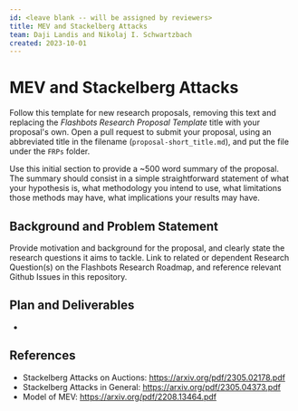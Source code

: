 ```yaml
---
id: <leave blank -- will be assigned by reviewers>
title: MEV and Stackelberg Attacks
team: Daji Landis and Nikolaj I. Schwartzbach
created: 2023-10-01
---
```


# MEV and Stackelberg Attacks

Follow this template for new research proposals, removing this text and replacing the *Flashbots Research Proposal Template* title with your proposal's own. Open a pull request to submit your proposal, using an abbreviated title in the filename (`proposal-short_title.md`), and put the file under the `FRPs` folder.

Use this initial section to provide a ~500 word summary of the proposal. The summary should consist in a simple straightforward statement of what your hypothesis is, what methodology you intend to use, what limitations those methods may have, what implications your results may have.

## Background and Problem Statement
Provide motivation and background for the proposal, and clearly state the research questions it aims to tackle. Link to related or dependent Research Question(s) on the Flashbots Research Roadmap, and reference relevant Github Issues in this repository.

## Plan and Deliverables
* 

## References
* Stackelberg Attacks on Auctions: https://arxiv.org/pdf/2305.02178.pdf
* Stackelberg Attacks in General:  https://arxiv.org/pdf/2305.04373.pdf
* Model of MEV: https://arxiv.org/pdf/2208.13464.pdf
